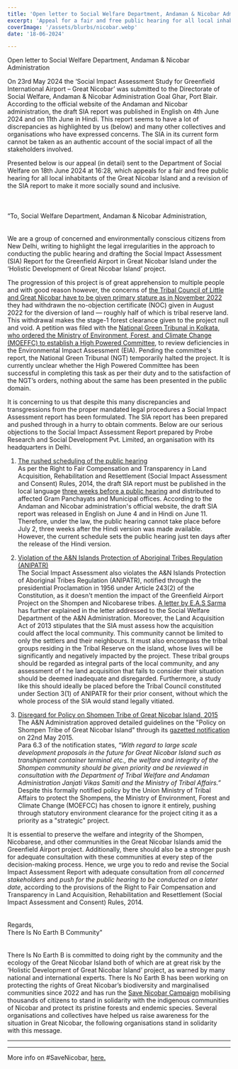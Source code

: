 ```yaml
---
title: 'Open letter to Social Welfare Department, Andaman & Nicobar Administration'
excerpt: 'Appeal for a fair and free public hearing for all local inhabitants of the Great Nicobar Island and a revision of the SIA report to make it more socially sound and inclusive.'
coverImage: '/assets/blurbs/nicobar.webp'
date: '18-06-2024'

---
```


Open letter to Social Welfare Department, Andaman & Nicobar Administration 

On 23rd May 2024 the ‘Social Impact Assessment Study for Greenfield International Airport – Great Nicobar’ was submitted to the Directorate of Social Welfare, Andaman & Nicobar Administration Goal Ghar, Port Blair. According to the official website of the Andaman and Nicobar administration, the draft SIA report was published in English on 4th June 2024 and on 11th June in Hindi. This report seems to have a lot of discrepancies as highlighted by us (below) and many other collectives and organisations who have expressed concerns. The SIA in its current form cannot be taken as an authentic account of the social impact of all the stakeholders involved. 

Presented below is our appeal (in detail) sent to the Department of Social Welfare on 18th June 2024 at 16:28, which appeals for a fair and free public hearing for all local inhabitants of the Great Nicobar Island and a revision of the SIA report to make it more socially sound and inclusive.      
<br>
<br>
<br>
“To, Social Welfare Department, Andaman & Nicobar Administration, 
<br>
<br>
<br>
We are a group of concerned and environmentally conscious citizens from New Delhi, writing to highlight the legal irregularities in the approach to conducting the public hearing and drafting the Social Impact Assessment (SIA) Report for the Greenfield Airport in Great Nicobar Island under the ‘Holistic Development of Great Nicobar Island’ project.

The progression of this project is of great apprehension to multiple people and with good reason however, the concerns of <a href="https://www.hindustantimes.com/india-news/controversy-surrounds-great-nicobar-township-project-as-tribal-council-withdraws-noc-for-land-diversion-documents-suggest-101681407749046.html">the Tribal Council of Little and Great Nicobar have to be given primary stature as in November 2022</a> they had withdrawn the no-objection certificate (NOC) given in August 2022 for the diversion of land — roughly half of which is tribal reserve land. This withdrawal makes the stage-1 forest clearance given to the project null and void. A petition was filed with the <a href="https://indianexpress.com/article/india/ngt-orders-forming-panel-to-review-environmental-clearance-for-great-nicobar-island-project-8546236/">National Green Tribunal in Kolkata, who ordered the Ministry of Environment, Forest, and Climate Change (MOEFFC) to establish a High Powered Committee</a>, to review deficiencies in the Environmental Impact Assessment (EIA). Pending the committee's report, the National Green Tribunal (NGT) temporarily halted the project. It is currently unclear whether the High Powered Committee has been successful in completing this task as per their duty and to the satisfaction of the NGT’s orders, nothing about the same has been presented in the public domain.

It is concerning to us that despite this many discrepancies and transgressions from the proper mandated legal procedures a Social Impact Assessment report has been formulated. The SIA report has been prepared and pushed through in a hurry to obtain comments. 
Below are our serious objections to the Social Impact Assessment Report prepared by Probe Research and Social Development Pvt. Limited, an organisation with its headquarters in Delhi.


1. <a href="https://www.thenewsminute.com/news/great-nicobar-airport-local-administration-rushes-public-hearing-residents-want-more-time">The rushed scheduling of the public hearing</a><br>
As per the Right to Fair Compensation and Transparency in Land Acquisition, Rehabilitation and Resettlement (Social Impact Assessment and Consent) Rules, 2014, the draft SIA report must be published in the local language <a href="https://www.advocatekhoj.com/library/rules/righttofair/8.php?Title=Right%20to%20Fair%20Compensation%20and%20Transparency%20in%20Land%20Acquisition,%20Rehabilitation%20and%20Resettlement%20(Social%20Impact%20Assessment%20and%20Consent)%20Rules,%202014&STitle=Process%20for%20conducting%20public%20hearings">three weeks before a public hearing</a> and distributed to affected Gram Panchayats and Municipal offices. According to the Andaman and Nicobar administration's official website, the draft SIA report was released in English on June 4 and in Hindi on June 11. Therefore, under the law, the public hearing cannot take place before July 2, three weeks after the Hindi version was made available. However, the current schedule sets the public hearing just ten days after the release of the Hindi version.


2. <a href="https://tribal.nic.in/downloads/PVTG/The%20Andaman%20and%20Nicobar%20Islands%20(Protection%20of%20Aboriginal%20Tribes)%20Regulation,%201956%20dated%2030-6-1956%20(985%20KB).pdf">Violation of the A&N Islands Protection of Aboriginal Tribes Regulation (ANIPATR)</a><br>
The Social Impact Assessment also violates the A&N Islands Protection of Aboriginal Tribes Regulation (ANIPATR), notified through the presidential Proclamation in 1956 under Article 243(2) of the Constitution, as it doesn't mention the impact of the Greenfield Airport Project on the Shompen and Nicobarese tribes. <a href="https://countercurrents.org/2024/06/social-impact-assessment-sia-report-for-greater-nicobar-international-airport-violates-the-an-pat-regulation-1956-2/">A letter by E.A.S Sarma</a> has further explained in the letter addressed to the Social Welfare Department of the A&N Administration. Moreover, the Land Acquisition Act of 2013 stipulates that the SIA must assess how the acquisition could affect the local community. This community cannot be limited to only the settlers and their neighbours. It must also encompass the tribal groups residing in the Tribal Reserve on the island, whose lives will be significantly and negatively impacted by the project. These tribal groups should be regarded as integral parts of the local community, and any assessment of t he land acquisition that fails to consider their situation should be deemed inadequate and disregarded. Furthermore, a study like this should ideally be placed before the Tribal Council constituted under Section 3(1) of ANIPATR for their prior consent, without which the whole process of the SIA would stand legally vitiated.


3. <a href="https://tribal.nic.in/downloads/PVTG/The%20Andaman%20and%20Nicobar%20Gazette%20dated%2022-05-2015%20-%20Policy%20on%20Shompen%20Tribes%20of%20Great%20Nicobar%20Island.pdf">Disregard for Policy on Shompen Tribe of Great Nicobar Island, 2015</a><br>
The A&N Administration approved detailed guidelines on the "Policy on Shompen Tribe of Great Nicobar Island" through its <a href="https://tribal.nic.in/downloads/PVTG/The%20Andaman%20and%20Nicobar%20Gazette%20dated%2022-05-2015%20-%20Policy%20on%20Shompen%20Tribes%20of%20Great%20Nicobar%20Island.pdf">gazetted notification</a> on 22nd May 2015.<br> 
Para 6.3 of the notification states, *“With regard to large scale development proposals in the future for Great Nicobar Island such as transhipment container terminal etc., the welfare and integrity of the Shompen community should be given priority and be reviewed in consultation with the Department of Tribal Welfare and Andaman Administration Janjati Vikas Samiti and the Ministry of Tribal Affairs.”* Despite this formally notified policy by the Union Ministry of Tribal Affairs to protect the Shompens, the Ministry of Environment, Forest and Climate Change (MOEFCC) has chosen to ignore it entirely, pushing through statutory environment clearance for the project citing it as a priority as a "strategic" project.


It is essential to preserve the welfare and integrity of the Shompen, Nicobarese, and other communities in the Great Nicobar Islands amid the Greenfield Airport project. Additionally, there should also be a stronger push for adequate consultation with these communities at every step of the decision-making process. 
Hence, we urge you to redo and revise the Social Impact Assessment Report with adequate consultation from *all concerned stakeholders* and *push for the public hearing to be conducted on a later date*, according to the provisions of the Right to Fair Compensation and Transparency in Land Acquisition, Rehabilitation and Resettlement (Social Impact Assessment and Consent) Rules, 2014. 
<br>
<br>
<br>
Regards,<br>
There Is No Earth B Community” 
<br>
<br>
<br>
There Is No Earth B is committed to doing right by the community and the ecology of the Great Nicobar Island both of which are at great risk by the ‘Holistic Development of Great Nicobar Island’ project, as warned by many national and international experts. There Is No Earth B has been working on protecting the rights of Great Nicobar’s biodiversity and marginalised communities since 2022 and has run the <a href="https://linktr.ee/savenicobar">Save Nicobar Campaign</a> mobilising thousands of citizens to stand in solidarity with the indigenous communities of Nicobar and protect its pristine forests and endemic species. Several organisations and collectives have helped us raise awareness for the situation in Great Nicobar, the following organisations stand in solidarity with this message. 


___________________________________


___________________________________

More info on #SaveNicobar, <a href="https://linktr.ee/savenicobar">here.</a> 
